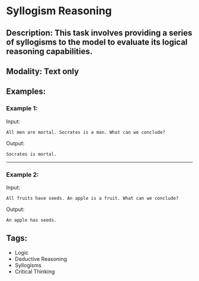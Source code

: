 # Syllogism Reasoning

## Description: This task involves providing a series of syllogisms to the model to evaluate its logical reasoning capabilities.

## Modality: Text only

## Examples:

### Example 1:

Input:

```
All men are mortal. Socrates is a man. What can we conclude?
```


Output:

```
Socrates is mortal.
```

---

### Example 2:

Input:

```
All fruits have seeds. An apple is a fruit. What can we conclude?
```  

Output:

```
An apple has seeds.
```

## Tags:
- Logic
- Deductive Reasoning
- Syllogisms
- Critical Thinking